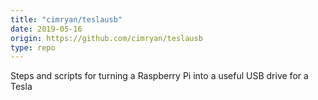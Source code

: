 ```yaml
---
title: "cimryan/teslausb"
date: 2019-05-16
origin: https://github.com/cimryan/teslausb
type: repo
---
```


Steps and scripts for turning a Raspberry Pi into a useful USB drive for a Tesla